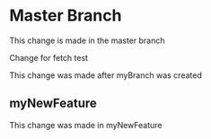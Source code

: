 # Master Branch
This change is made in the master branch

Change for fetch test

This change was made after myBranch was created

## myNewFeature
This change was made in myNewFeature
